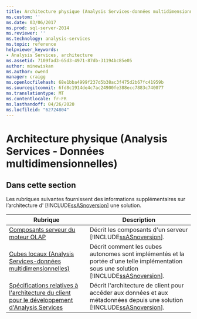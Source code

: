 ```yaml
---
title: Architecture physique (Analysis Services-données multidimensionnelles) | Microsoft Docs
ms.custom: ''
ms.date: 03/06/2017
ms.prod: sql-server-2014
ms.reviewer: ''
ms.technology: analysis-services
ms.topic: reference
helpviewer_keywords:
- Analysis Services, architecture
ms.assetid: 7109fad3-65d3-4971-87db-31194bc85e05
author: minewiskan
ms.author: owend
manager: craigg
ms.openlocfilehash: 68e1bba4999f237d5b38ac3f475d2b67fc41959b
ms.sourcegitcommit: 6fd8c1914de4c7ac24900fe388ecc7883c740077
ms.translationtype: MT
ms.contentlocale: fr-FR
ms.lasthandoff: 04/26/2020
ms.locfileid: "62724804"
---
```

# <a name="physical-architecture-analysis-services---multidimensional-data"></a>Architecture physique (Analysis Services - Données multidimensionnelles)
    
## <a name="in-this-section"></a>Dans cette section  
 Les rubriques suivantes fournissent des informations supplémentaires sur l’architecture d' [!INCLUDE[ssASnoversion](../../../includes/ssasnoversion-md.md)] une solution.  
  
|Rubrique|Description|  
|-----------|-----------------|  
|[Composants serveur du moteur OLAP](olap-engine-server-components.md)|Décrit les composants d'un serveur [!INCLUDE[ssASnoversion](../../../includes/ssasnoversion-md.md)].|  
|[Cubes locaux &#40;Analysis Services-données multidimensionnelles&#41;](local-cubes-analysis-services-multidimensional-data.md)|Décrit comment les cubes autonomes sont implémentés et la portée d'une telle implémentation sous une solution [!INCLUDE[ssASnoversion](../../../includes/ssasnoversion-md.md)].|  
|[Spécifications relatives à l'architecture du client pour le développement d'Analysis Services](client-architecture-requirements-for-analysis-services-development.md)|Décrit l'architecture de client pour accéder aux données et aux métadonnées depuis une solution [!INCLUDE[ssASnoversion](../../../includes/ssasnoversion-md.md)].|  
  
  

